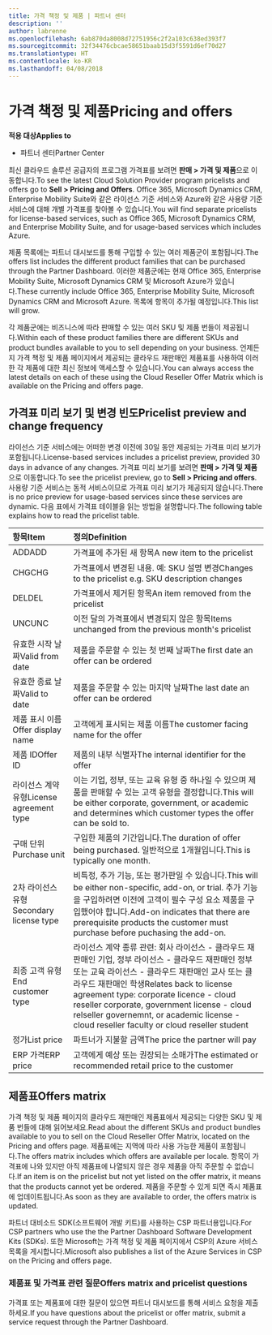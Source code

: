 ```yaml
---
title: 가격 책정 및 제품 | 파트너 센터
description: ''
author: labrenne
ms.openlocfilehash: 6ab870da8008d72751956c2f2a103c638ed393f7
ms.sourcegitcommit: 32f34476cbcae58651baab15d3f5591d6ef70d27
ms.translationtype: HT
ms.contentlocale: ko-KR
ms.lasthandoff: 04/08/2018
---
```

# <a name="pricing-and-offers"></a><span data-ttu-id="edc72-102">가격 책정 및 제품</span><span class="sxs-lookup"><span data-stu-id="edc72-102">Pricing and offers</span></span>

**<span data-ttu-id="edc72-103">적용 대상</span><span class="sxs-lookup"><span data-stu-id="edc72-103">Applies to</span></span>**

-  <span data-ttu-id="edc72-104">파트너 센터</span><span class="sxs-lookup"><span data-stu-id="edc72-104">Partner Center</span></span>

<span data-ttu-id="edc72-105">최신 클라우드 솔루션 공급자의 프로그램 가격표를 보려면 **판매 > 가격 및 제품**으로 이동합니다.</span><span class="sxs-lookup"><span data-stu-id="edc72-105">To see the latest Cloud Solution Provider program pricelists and offers go to **Sell > Pricing and Offers**.</span></span> <span data-ttu-id="edc72-106">Office 365, Microsoft Dynamics CRM, Enterprise Mobility Suite와 같은 라이선스 기준 서비스와 Azure와 같은 사용량 기준 서비스에 대해 개별 가격표를 찾아볼 수 있습니다.</span><span class="sxs-lookup"><span data-stu-id="edc72-106">You will find separate pricelists for license-based services, such as Office 365, Microsoft Dynamics CRM, and Enterprise Mobility Suite, and for usage-based services which includes Azure.</span></span> 

<span data-ttu-id="edc72-107">제품 목록에는 파트너 대시보드를 통해 구입할 수 있는 여러 제품군이 포함됩니다.</span><span class="sxs-lookup"><span data-stu-id="edc72-107">The offers list includes the different product families that can be purchased through the Partner Dashboard.</span></span> <span data-ttu-id="edc72-108">이러한 제품군에는 현재 Office 365, Enterprise Mobility Suite, Microsoft Dynamics CRM 및 Microsoft Azure가 있습니다.</span><span class="sxs-lookup"><span data-stu-id="edc72-108">These currently include Office 365, Enterprise Mobility Suite, Microsoft Dynamics CRM and Microsoft Azure.</span></span> <span data-ttu-id="edc72-109">목록에 항목이 추가될 예정입니다.</span><span class="sxs-lookup"><span data-stu-id="edc72-109">This list will grow.</span></span>

<span data-ttu-id="edc72-110">각 제품군에는 비즈니스에 따라 판매할 수 있는 여러 SKU 및 제품 번들이 제공됩니다.</span><span class="sxs-lookup"><span data-stu-id="edc72-110">Within each of these product families there are different SKUs and product bundles available to you to sell depending on your business.</span></span> <span data-ttu-id="edc72-111">언제든지 가격 책정 및 제품 페이지에서 제공되는 클라우드 재판매인 제품표를 사용하여 이러한 각 제품에 대한 최신 정보에 액세스할 수 있습니다.</span><span class="sxs-lookup"><span data-stu-id="edc72-111">You can always access the latest details on each of these using the Cloud Reseller Offer Matrix which is available on the Pricing and offers page.</span></span>

## <a name="pricelist-preview-and-change-frequency"></a><span data-ttu-id="edc72-112">가격표 미리 보기 및 변경 빈도</span><span class="sxs-lookup"><span data-stu-id="edc72-112">Pricelist preview and change frequency</span></span> 

<span data-ttu-id="edc72-113">라이선스 기준 서비스에는 어떠한 변경 이전에 30일 동안 제공되는 가격표 미리 보기가 포함됩니다.</span><span class="sxs-lookup"><span data-stu-id="edc72-113">License-based services includes a pricelist preview, provided 30 days in advance of any changes.</span></span> <span data-ttu-id="edc72-114">가격표 미리 보기를 보려면 **판매 > 가격 및 제품**으로 이동합니다.</span><span class="sxs-lookup"><span data-stu-id="edc72-114">To see the pricelist preview, go to **Sell > Pricing and offers**.</span></span> <span data-ttu-id="edc72-115">사용량 기준 서비스는 동적 서비스이므로 가격표 미리 보기가 제공되지 않습니다.</span><span class="sxs-lookup"><span data-stu-id="edc72-115">There is no price preview for usage-based services since these services are dynamic.</span></span> <span data-ttu-id="edc72-116">다음 표에서 가격표 테이블을 읽는 방법을 설명합니다.</span><span class="sxs-lookup"><span data-stu-id="edc72-116">The following table explains how to read the pricelist table.</span></span>

|**<span data-ttu-id="edc72-117">항목</span><span class="sxs-lookup"><span data-stu-id="edc72-117">Item</span></span>**        |**<span data-ttu-id="edc72-118">정의</span><span class="sxs-lookup"><span data-stu-id="edc72-118">Definition</span></span>**      |
|:-----------   |:-----------   |
|<span data-ttu-id="edc72-119">ADD</span><span class="sxs-lookup"><span data-stu-id="edc72-119">ADD</span></span>   |<span data-ttu-id="edc72-120">가격표에 추가된 새 항목</span><span class="sxs-lookup"><span data-stu-id="edc72-120">A new item to the pricelist</span></span>|
|<span data-ttu-id="edc72-121">CHG</span><span class="sxs-lookup"><span data-stu-id="edc72-121">CHG</span></span>   |<span data-ttu-id="edc72-122">가격표에서 변경된 내용. 예: SKU 설명 변경</span><span class="sxs-lookup"><span data-stu-id="edc72-122">Changes to the pricelist e.g. SKU description changes</span></span>|
|<span data-ttu-id="edc72-123">DEL</span><span class="sxs-lookup"><span data-stu-id="edc72-123">DEL</span></span>   |<span data-ttu-id="edc72-124">가격표에서 제거된 항목</span><span class="sxs-lookup"><span data-stu-id="edc72-124">An item removed from the pricelist</span></span>|
|<span data-ttu-id="edc72-125">UNC</span><span class="sxs-lookup"><span data-stu-id="edc72-125">UNC</span></span>   |<span data-ttu-id="edc72-126">이전 달의 가격표에서 변경되지 않은 항목</span><span class="sxs-lookup"><span data-stu-id="edc72-126">Items unchanged from the previous month's pricelist</span></span>   |
|<span data-ttu-id="edc72-127">유효한 시작 날짜</span><span class="sxs-lookup"><span data-stu-id="edc72-127">Valid from date</span></span>   |<span data-ttu-id="edc72-128">제품을 주문할 수 있는 첫 번째 날짜</span><span class="sxs-lookup"><span data-stu-id="edc72-128">The first date an offer can be ordered</span></span>    |
|<span data-ttu-id="edc72-129">유효한 종료 날짜</span><span class="sxs-lookup"><span data-stu-id="edc72-129">Valid to date</span></span>   |<span data-ttu-id="edc72-130">제품을 주문할 수 있는 마지막 날짜</span><span class="sxs-lookup"><span data-stu-id="edc72-130">The last date an offer can be ordered</span></span>   |
|<span data-ttu-id="edc72-131">제품 표시 이름</span><span class="sxs-lookup"><span data-stu-id="edc72-131">Offer display name</span></span>   |<span data-ttu-id="edc72-132">고객에게 표시되는 제품 이름</span><span class="sxs-lookup"><span data-stu-id="edc72-132">The customer facing name for the offer</span></span>   |
|<span data-ttu-id="edc72-133">제품 ID</span><span class="sxs-lookup"><span data-stu-id="edc72-133">Offer ID</span></span>   |<span data-ttu-id="edc72-134">제품의 내부 식별자</span><span class="sxs-lookup"><span data-stu-id="edc72-134">The internal identifier for the offer</span></span>   |
|<span data-ttu-id="edc72-135">라이선스 계약 유형</span><span class="sxs-lookup"><span data-stu-id="edc72-135">License agreement type</span></span>   |<span data-ttu-id="edc72-136">이는 기업, 정부, 또는 교육 유형 중 하나일 수 있으며 제품을 판매할 수 있는 고객 유형을 결정합니다.</span><span class="sxs-lookup"><span data-stu-id="edc72-136">This will be either corporate, government, or academic and determines which customer types the offer can be sold to.</span></span>|
|<span data-ttu-id="edc72-137">구매 단위</span><span class="sxs-lookup"><span data-stu-id="edc72-137">Purchase unit</span></span>   |<span data-ttu-id="edc72-138">구입한 제품의 기간입니다.</span><span class="sxs-lookup"><span data-stu-id="edc72-138">The duration of offer being purchased.</span></span> <span data-ttu-id="edc72-139">일반적으로 1개월입니다.</span><span class="sxs-lookup"><span data-stu-id="edc72-139">This is typically one month.</span></span>   |
|<span data-ttu-id="edc72-140">2차 라이선스 유형</span><span class="sxs-lookup"><span data-stu-id="edc72-140">Secondary license type</span></span>   |<span data-ttu-id="edc72-141">비특정, 추가 기능, 또는 평가판일 수 있습니다.</span><span class="sxs-lookup"><span data-stu-id="edc72-141">This will be either non-specific, add-on, or trial.</span></span> <span data-ttu-id="edc72-142">추가 기능을 구입하려면 이전에 고객이 필수 구성 요소 제품을 구입했어야 합니다.</span><span class="sxs-lookup"><span data-stu-id="edc72-142">Add-on indicates that there are prerequisite products the customer must purchase before puchasing the add-on.</span></span>|
|<span data-ttu-id="edc72-143">최종 고객 유형</span><span class="sxs-lookup"><span data-stu-id="edc72-143">End customer type</span></span>   |<span data-ttu-id="edc72-144">라이선스 계약 종류 관련: 회사 라이선스 - 클라우드 재판매인 기업, 정부 라이선스 - 클라우드 재판매인 정부 또는 교육 라이선스 - 클라우드 재판매인 교사 또는 클라우드 재판매인 학생</span><span class="sxs-lookup"><span data-stu-id="edc72-144">Relates back to license agreement type: corporate licence - cloud reseller corporate, government license - cloud relseller governemnt, or academic license - cloud reseller faculty or cloud reseller student</span></span>   |
|<span data-ttu-id="edc72-145">정가</span><span class="sxs-lookup"><span data-stu-id="edc72-145">List price</span></span>   |<span data-ttu-id="edc72-146">파트너가 지불할 금액</span><span class="sxs-lookup"><span data-stu-id="edc72-146">The price the partner will pay</span></span>   |
|<span data-ttu-id="edc72-147">ERP 가격</span><span class="sxs-lookup"><span data-stu-id="edc72-147">ERP price</span></span>   |<span data-ttu-id="edc72-148">고객에게 예상 또는 권장되는 소매가</span><span class="sxs-lookup"><span data-stu-id="edc72-148">The estimated or recommended retail price to the customer</span></span>   |

## <a name="offers-matrix"></a><span data-ttu-id="edc72-149">제품표</span><span class="sxs-lookup"><span data-stu-id="edc72-149">Offers matrix</span></span>

<span data-ttu-id="edc72-150">가격 책정 및 제품 페이지의 클라우드 재판매인 제품표에서 제공되는 다양한 SKU 및 제품 번들에 대해 읽어보세요.</span><span class="sxs-lookup"><span data-stu-id="edc72-150">Read about the different SKUs and product bundles available to you to sell on the Cloud Reseller Offer Matrix, located on the Pricing and offers page.</span></span> <span data-ttu-id="edc72-151">제품표에는 지역에 따라 사용 가능한 제품이 포함됩니다.</span><span class="sxs-lookup"><span data-stu-id="edc72-151">The offers matrix includes which offers are available per locale.</span></span> <span data-ttu-id="edc72-152">항목이 가격표에 나와 있지만 아직 제품표에 나열되지 않은 경우 제품을 아직 주문할 수 없습니다.</span><span class="sxs-lookup"><span data-stu-id="edc72-152">If an item is on the pricelist but not yet listed on the offer matrix, it means that the products cannot yet be ordered.</span></span> <span data-ttu-id="edc72-153">제품을 주문할 수 있게 되면 즉시 제품표에 업데이트됩니다.</span><span class="sxs-lookup"><span data-stu-id="edc72-153">As soon as they are available to order, the offers matrix is updated.</span></span>

<span data-ttu-id="edc72-154">파트너 대비소드 SDK(소프트웨어 개발 키트)를 사용하는 CSP 파트너용입니다.</span><span class="sxs-lookup"><span data-stu-id="edc72-154">For CSP partners who use the the Partner Dashboard Software Development Kits (SDKs).</span></span> <span data-ttu-id="edc72-155">또한 Microsoft는 가격 책정 및 제품 페이지에서 CSP의 Azure 서비스 목록을 게시합니다.</span><span class="sxs-lookup"><span data-stu-id="edc72-155">Microsoft also publishes a list of the Azure Services in CSP on the Pricing and offers page.</span></span>

### <a name="offers-matrix-and-pricelist-questions"></a><span data-ttu-id="edc72-156">제품표 및 가격표 관련 질문</span><span class="sxs-lookup"><span data-stu-id="edc72-156">Offers matrix and pricelist questions</span></span>

<span data-ttu-id="edc72-157">가격표 또는 제품표에 대한 질문이 있으면 파트너 대시보드를 통해 서비스 요청을 제출하세요.</span><span class="sxs-lookup"><span data-stu-id="edc72-157">If you have questions about the pricelist or offer matrix, submit a service request through the Partner Dashboard.</span></span>
